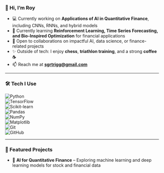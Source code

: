 ### 👋 Hi, I’m Roy  

- 💻 Currently working on **Applications of AI in Quantitative Finance**, including CNNs, RNNs, and hybrid models  
- 🚀 Currently learning **Reinforcement Learning, Time Series Forecasting, and Bio-Inspired Optimization** for financial applications  
- 🤝 Open to collaborations on impactful AI, data science, or finance-related projects  
- ✨ Outside of tech: I enjoy **chess**, **triathlon training**, and a strong **coffee ☕**  
- 📫 Reach me at **sgrtrigg@gmail.com**  

---

### 🛠️ Tech I Use  

![Python](https://img.shields.io/badge/Python-3776AB?style=for-the-badge&logo=python&logoColor=white)  
![TensorFlow](https://img.shields.io/badge/TensorFlow-FF6F00?style=for-the-badge&logo=tensorflow&logoColor=white)  
![Scikit-learn](https://img.shields.io/badge/Scikit--Learn-F7931E?style=for-the-badge&logo=scikit-learn&logoColor=white)  
![Pandas](https://img.shields.io/badge/Pandas-150458?style=for-the-badge&logo=pandas&logoColor=white)  
![NumPy](https://img.shields.io/badge/NumPy-013243?style=for-the-badge&logo=numpy&logoColor=white)  
![Matplotlib](https://img.shields.io/badge/Matplotlib-11557c?style=for-the-badge&logo=matplotlib&logoColor=white)  
![Git](https://img.shields.io/badge/Git-F05032?style=for-the-badge&logo=git&logoColor=white)  
![GitHub](https://img.shields.io/badge/GitHub-181717?style=for-the-badge&logo=github&logoColor=white)  

---

### 📂 Featured Projects  
- 🧠 **AI for Quantitative Finance** – Exploring machine learning and deep learning models for stock and financial data  
